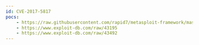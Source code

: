 ```yaml
---
id: CVE-2017-5817
pocs:
    - https://raw.githubusercontent.com/rapid7/metasploit-framework/master/modules/exploits/windows/misc/hp_imc_dbman_restoredbase_unauth_rce.rb
    - https://www.exploit-db.com/raw/43195
    - https://www.exploit-db.com/raw/43492
---
```


